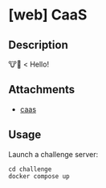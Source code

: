 # [web] CaaS

## Description

🐮📢 < Hello!

## Attachments

- [caas](distfiles)

## Usage

Launch a challenge server:

```
cd challenge
docker compose up
```
